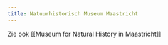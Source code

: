 ```yaml
---
title: Natuurhistorisch Museum Maastricht
---
```

Zie ook [[Museum for Natural History in Maastricht]]
